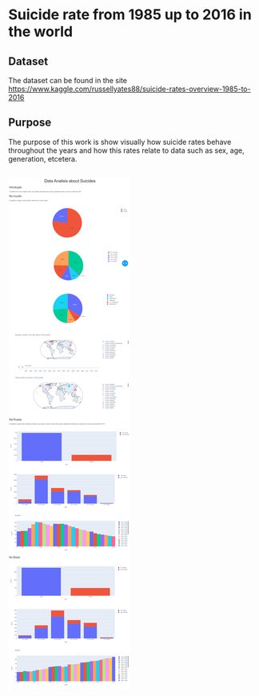 # Suicide rate from 1985 up to 2016 in the world

## Dataset
The dataset can be found in the site https://www.kaggle.com/russellyates88/suicide-rates-overview-1985-to-2016

## Purpose
The purpose of this work is show visually how suicide rates behave throughout the years and how this rates relate to data such as sex, age, generation, etcetera.

##
<img src="images/img.png"></img>
